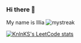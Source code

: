 ### Hi there 👋

My name is Illia 
<img src="https://github-readme-streak-stats.herokuapp.com/?user=smkjs&theme=tokyonight" alt="mystreak"/>


[![KnlnKS's LeetCode stats](https://leetcode-stats-six.vercel.app/api?username=smk08)](https://github.com/smkjs/github-readme)

